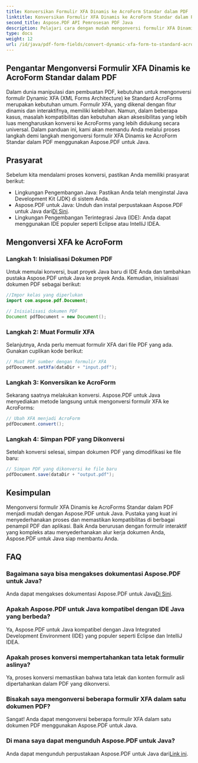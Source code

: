 ```yaml
---
title: Konversikan Formulir XFA Dinamis ke AcroForm Standar dalam PDF
linktitle: Konversikan Formulir XFA Dinamis ke AcroForm Standar dalam PDF
second_title: Aspose.PDF API Pemrosesan PDF Java
description: Pelajari cara dengan mudah mengonversi formulir XFA Dinamis ke AcroForm Standar dalam PDF menggunakan Aspose.PDF untuk Java. Pastikan kompatibilitas dan aksesibilitas.
type: docs
weight: 12
url: /id/java/pdf-form-fields/convert-dynamic-xfa-form-to-standard-acroform-in-pdf/
---
```


## Pengantar Mengonversi Formulir XFA Dinamis ke AcroForm Standar dalam PDF

Dalam dunia manipulasi dan pembuatan PDF, kebutuhan untuk mengonversi formulir Dynamic XFA (XML Forms Architecture) ke Standard AcroForms merupakan kebutuhan umum. Formulir XFA, yang dikenal dengan fitur dinamis dan interaktifnya, memiliki kelebihan. Namun, dalam beberapa kasus, masalah kompatibilitas dan kebutuhan akan aksesibilitas yang lebih luas mengharuskan konversi ke AcroForms yang lebih didukung secara universal. Dalam panduan ini, kami akan memandu Anda melalui proses langkah demi langkah mengonversi formulir XFA Dinamis ke AcroForm Standar dalam PDF menggunakan Aspose.PDF untuk Java.

## Prasyarat

Sebelum kita mendalami proses konversi, pastikan Anda memiliki prasyarat berikut:

- Lingkungan Pengembangan Java: Pastikan Anda telah menginstal Java Development Kit (JDK) di sistem Anda.
-  Aspose.PDF untuk Java: Unduh dan instal perpustakaan Aspose.PDF untuk Java dari[Di Sini](https://releases.aspose.com/pdf/java/).
- Lingkungan Pengembangan Terintegrasi Java (IDE): Anda dapat menggunakan IDE populer seperti Eclipse atau IntelliJ IDEA.

## Mengonversi XFA ke AcroForm

### Langkah 1: Inisialisasi Dokumen PDF

Untuk memulai konversi, buat proyek Java baru di IDE Anda dan tambahkan pustaka Aspose.PDF untuk Java ke proyek Anda. Kemudian, inisialisasi dokumen PDF sebagai berikut:

```java
//Impor kelas yang diperlukan
import com.aspose.pdf.Document;

// Inisialisasi dokumen PDF
Document pdfDocument = new Document();
```

### Langkah 2: Muat Formulir XFA

Selanjutnya, Anda perlu memuat formulir XFA dari file PDF yang ada. Gunakan cuplikan kode berikut:

```java
// Muat PDF sumber dengan formulir XFA
pdfDocument.setXfa(dataDir + "input.pdf");
```

### Langkah 3: Konversikan ke AcroForm

Sekarang saatnya melakukan konversi. Aspose.PDF untuk Java menyediakan metode langsung untuk mengonversi formulir XFA ke AcroForms:

```java
// Ubah XFA menjadi AcroForm
pdfDocument.convert();
```

### Langkah 4: Simpan PDF yang Dikonversi

Setelah konversi selesai, simpan dokumen PDF yang dimodifikasi ke file baru:

```java
// Simpan PDF yang dikonversi ke file baru
pdfDocument.save(dataDir + "output.pdf");
```

## Kesimpulan

Mengonversi formulir XFA Dinamis ke AcroForms Standar dalam PDF menjadi mudah dengan Aspose.PDF untuk Java. Pustaka yang kuat ini menyederhanakan proses dan memastikan kompatibilitas di berbagai penampil PDF dan aplikasi. Baik Anda berurusan dengan formulir interaktif yang kompleks atau menyederhanakan alur kerja dokumen Anda, Aspose.PDF untuk Java siap membantu Anda.

## FAQ

### Bagaimana saya bisa mengakses dokumentasi Aspose.PDF untuk Java?

 Anda dapat mengakses dokumentasi Aspose.PDF untuk Java[Di Sini](https://reference.aspose.com/pdf/java/).

### Apakah Aspose.PDF untuk Java kompatibel dengan IDE Java yang berbeda?

Ya, Aspose.PDF untuk Java kompatibel dengan Java Integrated Development Environment (IDE) yang populer seperti Eclipse dan IntelliJ IDEA.

### Apakah proses konversi mempertahankan tata letak formulir aslinya?

Ya, proses konversi memastikan bahwa tata letak dan konten formulir asli dipertahankan dalam PDF yang dikonversi.

### Bisakah saya mengonversi beberapa formulir XFA dalam satu dokumen PDF?

Sangat! Anda dapat mengonversi beberapa formulir XFA dalam satu dokumen PDF menggunakan Aspose.PDF untuk Java.

### Di mana saya dapat mengunduh Aspose.PDF untuk Java?

 Anda dapat mengunduh perpustakaan Aspose.PDF untuk Java dari[Link ini](https://releases.aspose.com/pdf/java/).